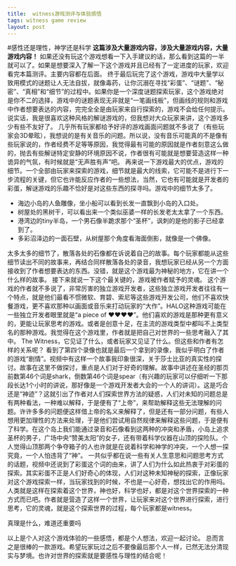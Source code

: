```yaml
---
title:  witness游戏测评与体验感悟
tags: witness game review
layout: post
---
```


#感性还是理性，神学还是科学
**这篇涉及大量游戏内容，涉及大量游戏内容，大量游戏内容！**
如果还没有玩这个游戏想看一下入手建议的话，那么看到这篇的一半就可以了。如果是想要深入了解一下这个游戏并且已经有了一定进度的玩家，欢迎看完本篇测评。主要内容都在后面。
终于最后玩完了这个游戏，游戏中大量学以致用模式的谜题让人无法自拔，就像毒药，让你沉溺在寻找“彩蛋”、“谜题”、“秘密”、“真相”和“细节”的过程中。如果你是一个深度谜题探索玩家，这个游戏绝对是你不二的选择，游戏中的谜题表现无非就是“一笔画线板”，但画线的规则和游戏中作者想要表达的内容，完完全全是由玩家来自行探索的，游戏不会给任何提示。说实话，我是很喜欢这种风格的解谜游戏的，但我想对大众玩家来讲，这个游戏多少有些不友好了。
几乎所有玩家都给予好评的游戏画面问题就不多说了（有些玩家会3D晕眩），我想说的是有关音乐的问题。所以说，没有音乐可能真的不是像有些玩家说的，作者经费不足等等原因，我觉得最有可能的原因就是作者刻意这么做的，抛去有些解谜特定安静的环境原因不说，作者很有可能就是想要营造这样一种诡异的气氛，有时候就是“无声胜有声”吧。
再来说一下游戏最大的优点，游戏的细节。一个全部由玩家来探索的游戏，细节就是最大的线索，它可能不是进行下一步流程的关键，但它也许能反应作者的一些想法，当然，它也有可能就是开发者的彩蛋，解谜游戏的乐趣不恰好是对这些东西的探寻吗。游戏中的细节太多了。

<!--more-->

* 海边小岛的人鱼雕像，坐小船可以看到长发一直飘到小岛的入口处。
* 树屋处的黑树干，可以看出来一个类似巫婆一样的长发老太太拿了一个东西。
* 港湾边的tiny半岛，一个男石像半跪求那个“圣杯”，讽刺的是他的影子已经拿到了。
* 多彩沼泽边的一面石壁，从树屋那个角度看海面倒影，就像是一个佛像。

太多太多的细节了，散落各处的石像都在诉说着自己的故事。每个玩家都能从这些细节读出不同的故事来，再结合同样散落各处的录音，我想玩家已经从另一个方面接收到了作者想要表达的东西。没错，就是这个游戏最为神秘的地方，它在讲一个什么样的故事。
接下来就说一下这个最关键的，游戏被作者赋予的灵魂。
这个游戏的作者就不多说了，非常厉害的独立游戏开发者，这些独立游戏开发者往往有一个特点，就是他们最看不惯微软、育碧、索尼等这些游戏开发公司，他们不喜欢快餐游戏，更不喜欢那种以画面或音乐来打动玩家的“大作”。HALO这种游戏可能在一些独立开发者眼里就是“a piece of ♥♥♥♥”。他们喜欢的游戏是那种更有意义的，更能让玩家思考的游戏。或者是创意十足，在主流的游戏类型中都叫不上类型名的那种游戏。我觉得在这个游戏里，作者就是把自己对世界的一些思考融入了其中。
The Witness，它见证了什么，或者玩家又见证了什么。但这些和作者有怎样的关系呢？
看到了第四个录像也就是最后一个拿到的录像，我似乎明白了作者的游戏“剧情”。视频中有这样一个故事我印象很深，关于莎士比亚的真实性的探讨。故事在这里不做探讨，重点是人们对于好奇的理解。故事中讲述在圣经的那页前数第46个词是shark，倒数第46个词是spear（有兴趣的玩家可以仔细听一下那段长达1个小时的讲说，那好像是一个游戏开发者大会的一个人的讲词）。这是巧合还是“神迹”？这就引出了作者对人们探索世界方法的疑惑，人们对未知的问题总是有两种看法，一种难以解释，于是便有了“上帝”，来帮助解释这些无法理解的问题。许许多多的问题便这样借上帝的名义来解释了，但是还有一部分问题，有些人想用更加理性的方法来处理，于是他们尝试用自然规律来解释这些问题，于是便有了科学。在这个岛上我们能通过录音和石像看到这两种的冲突和矛盾，小岛上追求圣杯的男子，广场中央“赞美太阳”的女子，还有带着科学仪器在山顶的探险队。个人觉得山顶那两个争夺箱子的人也许就是在说着科学和神学的冲突，一个人想一探究竟，一个人怕违背了“神”。
一共似乎都在说一些有关人生意思和问题思考方式的话题，视频中还说到了彩蛋这个词的由来，讲了人们为什么如此热衷于对彩蛋的探索。其实彩蛋不正是人们好奇心的体现，人们对这种未知神秘的探索，正像玩家对这个游戏探索一样，当玩家找到的时候，不也是一心好奇，想找出它的作用吗。人类就是这样在探索着这个世界，神也好，科学也好，都是对这个世界探索的一种方式而已吧。作者就是营造了这样一个世界，让玩家来对这个世界进行探索，进行思考，它的灵魂，就是这个探索世界的过程，每个玩家都是witness。

真理是什么，难道还重要吗

以上是个人对这个游戏体验的一些感悟，都是个人想法，欢迎一起讨论。
总而言之是很棒的一款游戏。希望玩家玩过之后不要像最后那个人一样，已然无法分清现实与梦境。也许对世界的探索就是要感性与理性的结合呢！
